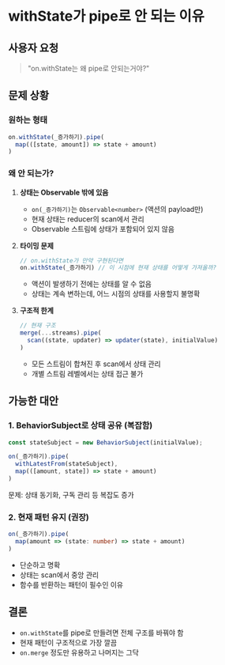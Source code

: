 # withState가 pipe로 안 되는 이유

## 사용자 요청
> "on.withState는 왜 pipe로 안되는거야?"

## 문제 상황

### 원하는 형태
```typescript
on.withState(_증가하기).pipe(
  map(([state, amount]) => state + amount)
)
```

### 왜 안 되는가?

1. **상태는 Observable 밖에 있음**
   - `on(_증가하기)`는 `Observable<number>` (액션의 payload만)
   - 현재 상태는 reducer의 scan에서 관리
   - Observable 스트림에 상태가 포함되어 있지 않음

2. **타이밍 문제**
   ```typescript
   // on.withState가 만약 구현된다면
   on.withState(_증가하기) // 이 시점에 현재 상태를 어떻게 가져올까?
   ```
   - 액션이 발생하기 전에는 상태를 알 수 없음
   - 상태는 계속 변하는데, 어느 시점의 상태를 사용할지 불명확

3. **구조적 한계**
   ```typescript
   // 현재 구조
   merge(...streams).pipe(
     scan((state, updater) => updater(state), initialValue)
   )
   ```
   - 모든 스트림이 합쳐진 후 scan에서 상태 관리
   - 개별 스트림 레벨에서는 상태 접근 불가

## 가능한 대안

### 1. BehaviorSubject로 상태 공유 (복잡함)
```typescript
const stateSubject = new BehaviorSubject(initialValue);

on(_증가하기).pipe(
  withLatestFrom(stateSubject),
  map(([amount, state]) => state + amount)
)
```
문제: 상태 동기화, 구독 관리 등 복잡도 증가

### 2. 현재 패턴 유지 (권장)
```typescript
on(_증가하기).pipe(
  map(amount => (state: number) => state + amount)
)
```
- 단순하고 명확
- 상태는 scan에서 중앙 관리
- 함수를 반환하는 패턴이 필수인 이유

## 결론
- `on.withState`를 pipe로 만들려면 전체 구조를 바꿔야 함
- 현재 패턴이 구조적으로 가장 깔끔
- `on.merge` 정도만 유용하고 나머지는 그닥